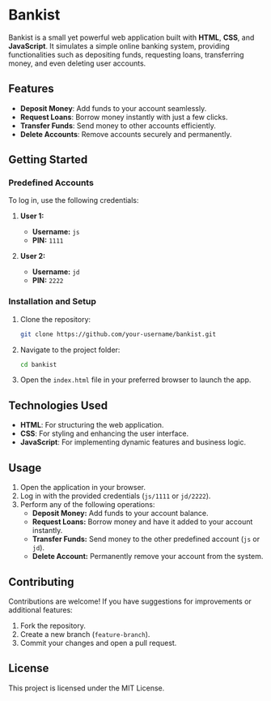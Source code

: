 # Bankist

Bankist is a small yet powerful web application built with **HTML**, **CSS**, and **JavaScript**. It simulates a simple online banking system, providing functionalities such as depositing funds, requesting loans, transferring money, and even deleting user accounts.

## Features

- **Deposit Money**: Add funds to your account seamlessly.
- **Request Loans**: Borrow money instantly with just a few clicks.
- **Transfer Funds**: Send money to other accounts efficiently.
- **Delete Accounts**: Remove accounts securely and permanently.

## Getting Started

### Predefined Accounts
To log in, use the following credentials:

1. **User 1:**
   - **Username:** `js`
   - **PIN:** `1111`

2. **User 2:**
   - **Username:** `jd`
   - **PIN:** `2222`

### Installation and Setup

1. Clone the repository:
   ```bash
   git clone https://github.com/your-username/bankist.git
   ```
2. Navigate to the project folder:
   ```bash
   cd bankist
   ```
3. Open the `index.html` file in your preferred browser to launch the app.

## Technologies Used

- **HTML**: For structuring the web application.
- **CSS**: For styling and enhancing the user interface.
- **JavaScript**: For implementing dynamic features and business logic.

## Usage

1. Open the application in your browser.
2. Log in with the provided credentials (`js/1111` or `jd/2222`).
3. Perform any of the following operations:
   - **Deposit Money:** Add funds to your account balance.
   - **Request Loans:** Borrow money and have it added to your account instantly.
   - **Transfer Funds:** Send money to the other predefined account (`js` or `jd`).
   - **Delete Account:** Permanently remove your account from the system.


## Contributing

Contributions are welcome! If you have suggestions for improvements or additional features:
1. Fork the repository.
2. Create a new branch (`feature-branch`).
3. Commit your changes and open a pull request.

## License

This project is licensed under the MIT License. 
